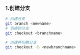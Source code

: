 ### 1.创建分支

```sh
# 创建分支
git branch <newname>
# 切换到分支
git checkout <branchname>

# 创建并切换分支
git checkout -b <newbranchname>
```

